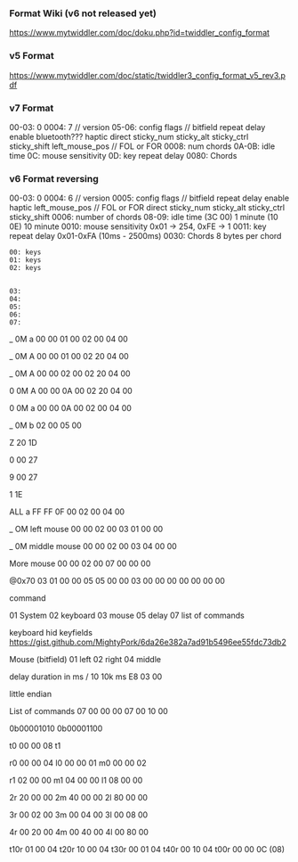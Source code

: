 ### Format Wiki (v6 not released yet)
https://www.mytwiddler.com/doc/doku.php?id=twiddler_config_format


### v5 Format
https://www.mytwiddler.com/doc/static/twiddler3_config_format_v5_rev3.pdf

### v7 Format

00-03: 0
0004: 7 // version
05-06: config flags // bitfield
    repeat delay enable
    bluetooth???
    haptic
    direct
    sticky_num
    sticky_alt
    sticky_ctrl
    sticky_shift
    left_mouse_pos // FOL or FOR
0008: num chords
0A-0B: idle time
0C: mouse sensitivity
0D: key repeat delay 
0080: Chords

### v6 Format reversing

00-03: 0
0004: 6 // version
0005: config flags // bitfield
    repeat delay enable
    haptic
    left_mouse_pos // FOL or FOR
    direct
    sticky_num
    sticky_alt
    sticky_ctrl
    sticky_shift
0006: number of chords
08-09: idle time (3C 00) 1 minute (10 0E) 10 minute
0010: mouse sensitivity 0x01 -> 254, 0xFE -> 1
0011: key repeat delay 0x01-0xFA (10ms - 2500ms)
0030: Chords
    8 bytes per chord

    00: keys
    01: keys
    02: keys


    03: 
    04:
    05:
    06:
    07:

_ 0M a
00 00 01 00 02 00 04 00

_ 0M A
00 00 01 00 02 20 04 00

_ 0M A
00 00 02 00 02 20 04 00

0 0M A
00 00 0A 00 02 20 04 00

0 0M a
00 00 0A 00 02 00 04 00

_ 0M b
02 00 05 00


Z 
20 1D

0 
00 27

9
00 27

1
1E


ALL a
FF FF 0F 00 02 00 04 00

_ OM left mouse
00 00 02 00 03 01 00 00

_ 0M middle mouse
00 00 02 00 03 04 00 00



More mouse 
00 00 02 00 07 00 00 00

@0x70
03 01 00 00 
05 05 00 00 
03 00 00 00 
00 00 00 00



command

01 System
02 keyboard
03 mouse
05 delay
07 list of commands

keyboard
hid keyfields
https://gist.github.com/MightyPork/6da26e382a7ad91b5496ee55fdc73db2


Mouse (bitfield)
01 left
02 right
04 middle

delay
duration in ms / 10
10k ms
E8 03 00

little endian

List of commands
07 00 00 00
07 00 10 00




0b00001010
0b00001100



t0
00 00 08
t1

r0
00 00 04
l0
00 00 01
m0
00 00 02

r1
02 00 00
m1
04 00 00
l1
08 00 00

2r
20 00 00
2m
40 00 00
2l
80 00 00

3r
00 02 00
3m
00 04 00
3l
00 08 00

4r
00 20 00
4m
00 40 00
4l
00 80 00

t10r
01 00 04
t20r
10 00 04
t30r
00 01 04
t40r
00 10 04
t00r
00 00 0C (08)